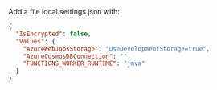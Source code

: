 Add a file local.settings.json with:

```json
{
  "IsEncrypted": false,
  "Values": {
    "AzureWebJobsStorage": "UseDevelopmentStorage=true",
    "AzureCosmosDBConnection": "",
    "FUNCTIONS_WORKER_RUNTIME": "java"
  }
}
```
